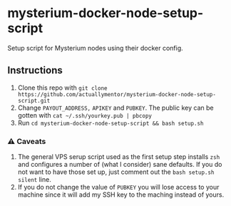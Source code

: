 # mysterium-docker-node-setup-script

Setup script for Mysterium nodes using their docker config.

## Instructions

1. Clone this repo with `git clone https://github.com/actuallymentor/mysterium-docker-node-setup-script.git`
2. Change `PAYOUT_ADDRESS,` `APIKEY` and `PUBKEY`. The public key can be gotten with `cat ~/.ssh/yourkey.pub | pbcopy`
3. Run `cd mysterium-docker-node-setup-script && bash setup.sh`

### ⚠️ Caveats

1. The general VPS serup script used as the first setup step installs `zsh` and configures a number of (what I consider) sane defaults. If you do not want to have those set up, just comment out the `bash setup.sh silent` line.
2. If you do not change the value of `PUBKEY` you will lose access to your machine since it will add my SSH key to the maching instead of yours.
